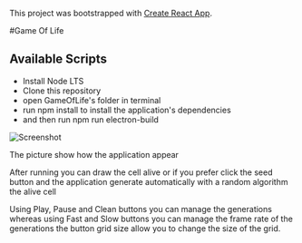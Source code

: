This project was bootstrapped with [Create React App](https://github.com/facebook/create-react-app).

#Game Of Life

## Available Scripts

* Install Node LTS
* Clone this repository
* open GameOfLife's folder in terminal
* run npm install to install the application's dependencies
* and then run npm run electron-build


![Screenshot](http://maurizioterreni.altervista.org/Schermata_2019-01-07_alle_17.24.07.png)

The picture show how the application appear

After running you can draw the cell alive or if you prefer click the seed button and the application generate automatically with a random algorithm the alive cell

Using Play, Pause and Clean buttons you can manage the generations whereas using Fast and Slow buttons you can manage the frame rate of the generations the button grid size allow you to change the size of the grid.
